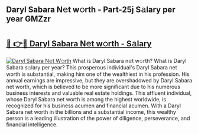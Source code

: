 ## Daryl Sabara N𝚎t w𝚘rth - Part-25j S𝚊lary per year GMZzr

# <h2><a href="http://gc3nlhd.nevu.top/?p=Daryl+Sabara">🔗 👉🔴 Daryl Sabara N𝚎t w𝚘rth - S𝚊lary</a></h2>

[![Daryl Sabara N𝚎t W𝚘rth](https://i.imgur.com/Oavwk0R.jpeg)](http://gc3nlhd.nevu.top/?p=Daryl+Sabara)
What is Daryl Sabara n𝚎t w𝚘rth? What is Daryl Sabara s𝚊lary per year?
This prosperous individual's Daryl Sabara net worth is substantial, making him one of the wealthiest in his profession. His annual earnings are impressive, but they are overshadowed by Daryl Sabara net worth, which is believed to be more significant due to his numerous business interests and valuable real estate holdings. This affluent individual, whose Daryl Sabara net worth is among the highest worldwide, is recognized for his business acumen and financial acumen. With a Daryl Sabara net worth in the billions and a substantial income, this wealthy person is a leading illustration of the power of diligence, perseverance, and financial intelligence.
